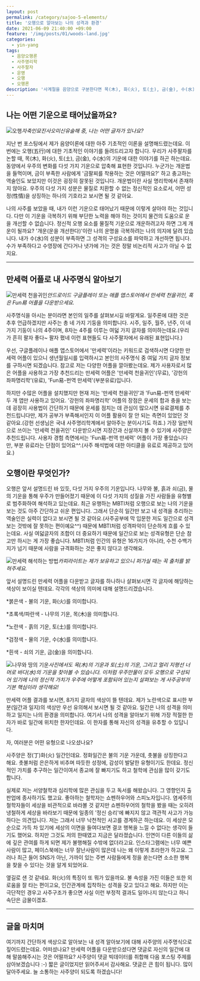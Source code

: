 ```yaml
---
layout: post
permalink: /category/sajoo-5-elements/
title: '오행으로 알아보는 나의 성격과 환경'
date: 2021-06-09 21:40:00 +09:00
feature: '/img/posts/01/woods-land.jpg'
categories:
  - yin-yang
tags:
  - 음양오행론
  - 사주명리학
  - 사주팔자
  - 운명
  - 오행
  - 오행론
description: '사계절을 음양으로 구분한다면 목(木), 화(火), 토(土), 금(金), 수(水)에 해당하는 나의 성격과 나를 지지하고 있는 환경을 알 수 있어요.'
---
```


## 나는 어떤 기운으로 태어났을까요?  

![오행](/img/posts/01/5-elements.jpg)_자축인묘진사오미신유술해 중, 나는 어떤 글자가 있나요?_  

지난 번 포스팅에서 제가 음양이론에 대한 아주 기초적인 이론을 설명해드렸는데요. 이번에는 오행(五行)에 대한 기초적인 이야기를 들려드리고자 합니다. 우리가 사주팔자를 논할 때, 목(木), 화(火), 토(土), 금(金), 수(水)의 기운에 대한 이야기를 하곤 하는데요. 동양에서 우주의 변화를 다섯 가지 기운으로 압축해 표현한 것입니다. 누군가는 개운법을 들먹이며, 금이 부족한 사람에게 '금팔찌를 착용하는 것은 어떨까요?' 하고 충고하는 역술인도 보았지만 이것은 굉장히 잘못된 것입니다. 개운법이란 사실 명리학에서 존재하지 않아요. 우주의 다섯 가지 성분은 물질로 치환할 수 없는 정신적인 요소로서, 어떤 성정(性情)을 상징하는 하나의 기호라고 보시면 될 것 같아요.  

나의 사주를 보았을 때, 내가 이런 기운으로 태어났기 때문에 이렇게 살아야 하는 것입니다. 다만 이 기운을 극복하기 위해 부단한 노력을 해야 하는 것이지 물건의 도움으로 운을 개선할 수 없습니다. 정신적 오행 요소를 물질적 기운으로 개운하려고자 하면 그게 개운이 될까요? '개운(운을 개선한다)'이란 나의 운명을 극복하려는 나의 의지에 달려 있습니다. 내가 수(水)의 성분이 부족하면 그 성격의 구성요소를 파악하고 개선하면 됩니다. 수가 부족하다고 수영장에 간다거나 냇가에 가는 것은 정말 비논리적 사고가 아닐 수 없지요.

* * *

## 만세력 어플로 내 사주명식 알아보기  

![만세력 천을귀인](/img/posts/01/manseoryeok.jpg)_안드로이드 구글플레이 또는 애플 앱스토어에서 만세력 천을귀인, 혹은 Fun易 어플을 다운받으세요._  

사주명식을 아시는 분이라면 본인의 일주를 살펴보시길 바랄게요. 일주론에 대한 것은 추후 언급하겠지만 사주는 총 네 가지 기둥을 의미합니다. 시주, 일주, 월주, 년주, 이 네 가지 기둥이 나의 4주이며, 8자는 4주를 이루는 여덟 가지 글자를 의미하는데요.(우리가 흔히 팔자 좋다~ 팔자 폈네 이런 표현들도 다 사주팔자에서 유래된 표현입니다.)  

우선, 구글플레이나 애플 앱스토어에서 '만세력'이라는 키워드로 검색하시면 다양한 만세력 어플이 있으니 생년월일시를 입력하시고 본인의 사주명식 중 여덟 가지 글자 정보를 구하시면 되겠습니다. 참고로 저는 다양한 어플을 깔아봤는데요. 제가 사용자로서 많은 어플을 사용하고 가장 추천드리는 만세력 어플은 '만세력 천을귀인'(무료), '강헌의 좌파명리학'(유료), 'Fun易-펀역 만세력'(부분유료)입니다.  

하지만 수많은 어플을 설치했지만 현재 저는 '만세력 천을귀인'과 'Fun易-펀역 만세력'  두 개 앱만 사용하고 있어요. '강헌의 좌파명리학' 어플의 장점은 운세의 합과 충을 보는 데 굉장히 사용법이 간단하기 때문에 운세를 점치는 데 관심이 많으시면 유료결제를 추천드립니다만, 제가 공부가 부족해서인지 이 어플 활용이 잘 안 되는 측면이 있었던 것 같아요.(강헌 선생님은 국내 사주명리학계에서 알아주는 분이시기도 하죠.) 가장 일반적으로 쓰이는 '만세력 천을귀인' 다운받으시면 지장간과 신살까지 볼 수 있기에 사주양은 추천드립니다. 사용자 경험 측면에서는 'Fun易-펀역 만세력' 어플이 가장 좋았습니다만, 부분 유료라는 단점이 있어요^^.(사주 해석법에 대한 아티클을 유료로 제공하고 있어요.)

## 오행이란 무엇인가?  

오행은 앞서 설명드린 바 있듯, 다섯 가지 우주의 기운입니다. 나무와 불, 흙과 쇠(금), 물의 기운을 통해 우주가 만들어졌기 때문에 이 다섯 가지의 성질을 가진 사람들을 유형별로 범주화하여 해석하고 있는데요. 최근 유행하는 MBTI처럼 오행으로 보는 나의 기운을 보는 것도 아주 간단하고 쉬운 편입니다. 그래서 단순히 일간만 보고 내 성격을 추리하는 역술인은 실력이 없다고 보시면 될 것 같아요.(사주공부에 막 입문한 저도 일간으로 성격보는 것밖에 잘 못하는 편이예요^^) 때문에 MBTI처럼 성격파악이 단순하게 흐를 수 있는데요. 사실 여덟글자의 조합이 더 중요하기 때문에 일간으로 보는 성격유형은 단순 참고만 하시는 게 가장 좋습니다. MBTI처럼 인간의 유형은 16가지가 아니라, 수천 수백가지가 넘기 때문에 사람을 규격화하는 것은 좋지 않다고 생각해요.

![만세력 해석하는 방법](/img/posts/01/sajoo-palja.jpg)_카피라이트는 제가 보유하고 있으니 퍼가실 때는 꼭 출처를 밝혀주세요._  

앞서 설명드린 만세력 어플을 다운받고 글자를 하나하나 살펴보시면 각 글자에 해당하는 색상이 보이실 텐데요. 각각의 색상의 의미에 대해 설명드리겠습니다.  

*붉은색 - 불의 기운, 화(火)를 의미합니다.  

*초록색/파란색 - 나무의 기운, 목(木)을 의미합니다.  

*노란색 - 흙의 기운, 토(土)를 의미합니다.  

*검정색 - 물의 기운, 수(水)를 의미합니다.  

*흰색 - 쇠의 기운, 금(金)을 의미합니다.  


![나무와 땅의 기운](/img/posts/01/woods-land.jpg)_사진에서도 목(木)의 기운과 토(土)의 기운, 그리고 멀리 지평선 너머로 바다(水)의 기운을 찾아볼 수 있습니다. 이처럼 우주만물이 모두 오행으로 구성되어 있기에 나의 정신적 가치가 우주에 어떻게 포함되어 있는지 살펴보는 게 사주공부의 기본 핵심이라 생각해요!_  

만세력 어플 결과를 보시면, 8가지 글자의 색상이 뜰 텐데요. 제가 노란색으로 표시한 부분(일간과 일지)의 색상만 우선 유의해서 보시면 될 것 같아요. 일간은 나의 성격을 의미하고 일지는 나의 환경을 의미합니다. 여기서 나의 성격을 알아보기 위해 가장 적절한 한자가 바로 일간에 위치한 한자인데요. 이 한자를 통해 자신의 성격을 유추할 수 있답니다.  

자, 여러분은 어떤 유형으로 나오셨나요?  

사주양은 정(丁)화(火) 일간인데요. 정화일간은 불의 기운 가운데, 촛불을 상징한다고 해요. 촛불처럼 은은하게 비추며 따듯한 성정에, 감성이 발달한 유형이기도 한데요. 정신적인 가치를 추구하는 일간이여서 종교에 잘 빠지기도 하고 철학에 관심을 많이 갖기도 합니다.  

실제로 저는 서양철학과 심리학에 많은 관심을 두고 독서를 해왔습니다. 그 영향인지 출판업에 종사하기도 했고요. 좋아하는 철학자는 쇼펜하우어와 스피노자입니다. 염세주의 철학자들이 세상을 비관적으로 바라볼 것 같지만 쇼펜하우어의 철학을 봤을 때는 오히려 냉철하게 세상을 바라보기 때문에 일종의 '정신 승리'에 빠지지 않고 객관적 사고가 가능하다는 의견입니다. 저는 그래서 너무 낙천적인 사고를 경계하곤 하는데요. 이 세상은 모순으로 가득 차 있기에 세상의 이면을 들여다보면 결코 행복을 느낄 수 없다는 생각이 들기도 했어요. 하지만 그것도 저의 한때였고 지금은 달라졌습니다. 인연이 다른 이들의 삶에 깊은 관여를 하게 되면 제가 불행해질 수밖에 없더라고요. 인스타그램에는 너무 예쁜 사람이 많고, 페이스북에는 너무 잘난사람이 많은데 나는 왜 이렇게 초라한가 하고요. 그러나 최근 들어 SNS가 아닌, 가까이 있는 주변 사람들에게 정을 쏟는다면 소소한 행복을 찾을 수 있다는 것을 알게 되었어요.

옆길로 샌 것 같네요. 화(火)의 특징이 또 뭐가 있을까요. 불 속성을 가진 이들은 또한 외로움을 잘 타는 편이고요, 인간관계에 집착하는 성격을 갖고 있다고 해요. 하지만 이는 극단적인 경우고 사주구조가 좋으면 사실 이런 부정적 결과도 일어나지 않는다고 하니 속단은 금물이겠죠.  

* * *

## 글을 마치며  
여기까지 간단하게 색상으로 알아보는 내 성격 알아보기에 대해 사주양의 사주명식으로 짚어드렸는데요. 어떠셨나요? 만세력 어플을 다운받으셨다면 댓글로 자신의 일간에 대해 말씀해주시는 것은 어떨까요? 사주양이 댓글 빅데이터를 취합해 다음 포스팅 주제를 삼아보겠습니다 :-) 짧은 글이었지만 읽어주셔서 감사해요. 댓글은 큰 힘이 됩니다. 많이 달아주세요. 늘 소통하는 사주양이 되도록 하겠습니다!  
